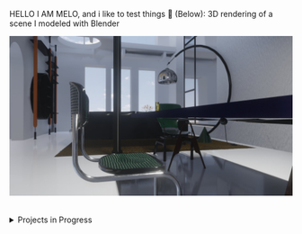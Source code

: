 HELLO I AM MELO, and i like to test things 👾
(Below): 3D rendering of a scene I modeled with Blender

[<img src="study1_chairMarcelBreuer_eeveTest.jpg"/>]() 


<br>

<details>
<summary>Projects in Progress</summary>  
   
    
   
### CAMAIE Furniture e-commerce
  
#### Stack: React, THREEjs, SCSS, Styled components, AOS, Framer Motion and Blender.
 
<br>
  
[<img src="camaie-furniture_e-store.gif"/>]() 

   <br>
   
   
   
</details>
